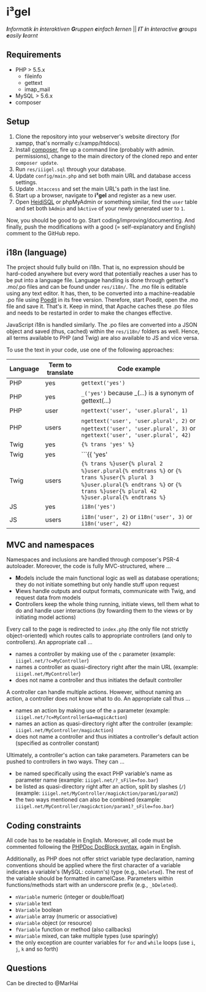 # i³gel

_**I**nformatik **i**n **i**nteraktiven **G**ruppen **e**infach **l**ernen_ || _**I**T **i**n **i**nteractive **g**roups **e**asily **l**earnt_

## Requirements

- PHP > 5.5.x
  - fileinfo
  - gettext
  - imap_mail
- MySQL > 5.6.x
- composer


## Setup

1. Clone the repository into your webserver's website directory (for xampp, that's normally c:/xampp/htdocs).
2. Install [composer](https://getcomposer.org/), fire up a command line (probably with admin. permissions), change to the main directory of the cloned repo and enter `composer update`.
3. Run `res/iiigel.sql` through your database.
4. Update `config/main.php` and set both main URL and database access settings.
5. Update `.htaccess` and set the main URL's path in the last line.
6. Start up a browser, navigate to **i³gel** and register as a new user.
7. Open [HeidiSQL](http://www.heidisql.com/) or phpMyAdmin or something similar, find the `user` table and set both `bAdmin` and `bActive` of your newly generated user to `1`.

Now, you should be good to go. Start coding/improving/documenting. And finally, push the modifications with a good (= self-explanatory and English) comment to the GitHub repo.


## i18n (language)

The project should fully build on i18n. That is, no expression should be hard-coded anywhere but every word that potentially reaches a user has to be put into a language file. Language handling is done through gettext's .mo/.po files and can be found under `res/i18n/`. The .mo file is editable using any text editor. It has, then, to be converted into a machine-readable .po file using [Poedit](https://poedit.net/) in its free version. Therefore, start Poedit, open the .mo file and save it. That's it. Keep in mind, that Apache caches these .po files and needs to be restarted in order to make the changes effective.

JavaScript i18n is handled similarly. The .po files are converted into a JSON object and saved (thus, cached) within the `res/i18n/` folders as well. Hence, all terms available to PHP (and Twig) are also available to JS and vice versa.

To use the text in your code, use one of the following approaches:

Language | Term to translate | Code example
--- | --- | ---
PHP | yes | ```gettext('yes')```
PHP | yes | ```_('yes')``` because \_(...) is a synonym of gettext(...)
PHP | user | ```ngettext('user', 'user.plural', 1)```
PHP | users | ```ngettext('user', 'user.plural', 2)``` or ```ngettext('user', 'user.plural', 3)``` or ```ngettext('user', 'user.plural', 42)```
Twig | yes | ```{% trans 'yes' %}```
Twig | yes | ```{{ 'yes'|trans }}```
Twig | users | ```{% trans %}user{% plural 2 %}user.plural{% endtrans %}``` or ```{% trans %}user{% plural 3 %}user.plural{% endtrans %}``` or ```{% trans %}user{% plural 42 %}user.plural{% endtrans %}```
JS | yes | ```i18n('yes')```
JS | users | ```i18n('user', 2)``` or ```i18n('user', 3)``` or ```i18n('user', 42)```


## MVC and namespaces

Namespaces and inclusions are handled through composer's PSR-4 autoloader. Moreover, the code is fully MVC-structured, where ...

- **M**odels include the main functional logic as well as database operations; they do not initiate something but only handle stuff upon request
- **V**iews handle outputs and output formats, communicate with Twig, and request data from models
- **C**ontrollers keep the whole thing running, initiate views, tell them what to do and handle user interactions (by fowarding them to the views or by initiating model actions)

Every call to the page is redirected to `index.php` (the only file not strictly object-oriented) which routes calls to appropriate controllers (and only to controllers). An appropriate call ...

- names a controller by making use of the `c` parameter (example: `iiigel.net/?c=MyController`)
- names a controller as quasi-directory right after the main URL (example: `iiigel.net/MyController`)
- does not name a controller and thus initiates the default controller

A controller can handle multiple actions. However, without naming an action, a controller does not know what to do. An appropriate call thus ...

- names an action by making use of the `a` parameter (example: `iiigel.net/?c=MyController&a=magicAction`)
- names an action as quasi-directory right after the controller (example: `iiigel.net/MyController/magicAction`)
- does not name a controller and thus initiates a controller's default action (specified as controller constant)

Ultimately, a controller's action can take parameters. Parameters can be pushed to controllers in two ways. They can ...
- be named specifically using the exact PHP variable's name as parameter name (example: `iiigel.net/?_sFile=foo.bar`)
- be listed as quasi-directory right after an action, split by slashes (`/`) (example: `iiigel.net/MyController/magicAction/param1/param2`)
- the two ways mentioned can also be combined (example: `iiigel.net/MyController/magicAction/param1?_sFile=foo.bar`)


## Coding constraints

All code has to be readable in English. Moreover, all code must be commented following the [PHPDoc DocBlock syntax](http://www.phpdoc.org/docs/latest/guides/docblocks.html), again in English.

Additionally, as PHP does not offer strict variable type declaration, naming conventions should be applied where the first character of a variable indicates a variable's (MySQL: column's) type (e.g., `bDeleted`). The rest of the variable should be formatted in camelCase. Parameters within functions/methods start with an underscore prefix (e.g., `_bDeleted`).

- `nVariable` numeric (integer or double/float)
- `sVariable` text
- `bVariable` boolean
- `aVariable` array (numeric or associative)
- `oVariable` object (or resource)
- `fVariable` function or method (also callbacks)
- `mVariable` mixed, can take multiple types (use sparingly)
- the only exception are counter variables for `for` and `while` loops (use `i`, `j`, `k` and so forth)


## Questions

Can be directed to @MarHai
